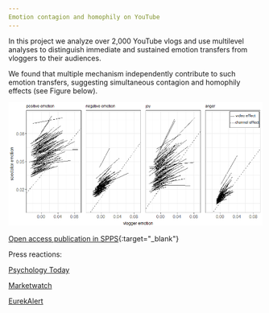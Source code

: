 ```yaml
---
Emotion contagion and homophily on YouTube
---
```


In this project we analyze over 2,000 YouTube vlogs and use multilevel analyses to distinguish immediate and sustained emotion transfers from vloggers to their audiences.

We found that multiple mechanism independently contribute to such emotion transfers, suggesting simultaneous contagion and homophily effects (see Figure below).

<img src="assets/blog_images/multilevel plot.png">

[Open access publication in SPPS](https://osf.io/sxudt){:target="_blank"}

Press reactions:

[Psychology Today](https://www.psychologytoday.com/intl/blog/the-athletes-way/201812/emotional-contagions-can-spread-wildfire-youtube)

[Marketwatch](https://www.marketwatch.com/story/how-to-use-youtube-and-social-media-to-get-happier-2018-12-27)

[EurekAlert](https://eurekalert.org/pub_releases/2018-12/sfpa-omv122618.php)